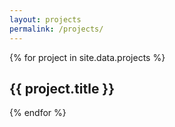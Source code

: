 ```yaml
---
layout: projects
permalink: /projects/
---
```


<div id="wrapper">
	<!-- Main -->
	<div id="main">
		{% for project in site.data.projects %}
		<article class="thumb">
			<a href="{{ project.url }}" target="_blank"><img src="{{ site.url }}{{ site.baseurl }}/assets/projects/images/{{ project.image }}" alt=""/></a>
			<h2 style="font-weight: bold">{{ project.title }}</h2>
		</article>
		{% endfor %}
	</div>
</div>

